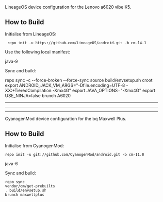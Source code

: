 
LineageOS device configuration for the Lenovo a6020 vibe K5.

How to Build
---------------

Initialise from LineageOS:

     repo init -u https://github.com/LineageOS/android.git -b cm-14.1

Use the following local manifest:


<?xml version="1.0" encoding="UTF-8"?>
<manifest>
  <project name="Pirinvk/android_device_lenovo_A6020" path="device/lenovo/A6020" remote="github" />
  <project name="Pirinvk/android_kernel_lenovo_msm8916" path="kernel/lenovo/msm8916" remote="github" />
  <project name="LineageOS/android_external_bson" path="external/bson" remote="github" />
  <project name="LineageOS/android_external_stlport" path="external/stlport" remote="github" />
  <project name="LineageOS/android_external_sony_boringssl-compat" path="external/sony/boringssl-compat" remote="github" />
  <project name="LineageOS/android_device_qcom_common" path="device/qcom/common" remote="github" />
  <project name="LineageOS/android_packages_resources_devicesettings" path="packages/resources/devicesettings" remote="github" />
  <project name="Pirinvk/android_vendor_lenovo_A6020" path="vendor/lenovo/A6020" remote="github" />
</manifest>



java-9

Sync and build:

repo sync -c --force-broken --force-sync
source build/envsetup.sh
croot
export ANDROID_JACK_VM_ARGS="-Dfile.encoding=UTF-8 -XX:+TieredCompilation -Xmx4G"
export JAVA_OPTIONS="-Xmx4G"
export USE_NINJA=false
brunch A6020



------------------------------------------------------------------------------------------------
------------------------------------------------------------------------------------------------
------------------------------------------------------------------------------------------------


CyanogenMod device configuration for the bq Maxwell Plus.

How to Build
---------------

Initialise from CyanogenMod:

    repo init -u git://github.com/CyanogenMod/android.git -b cm-11.0

<?xml version="1.0" encoding="UTF-8"?>
<manifest>
    <project name="pirinvk/android_kernel_maxwellplus" path="kernel/bq/maxwellplus" remote="github" revision="cm-11.0" />
    <remove-project name="CyanogenMod/android_frameworks_av" />
    <project name="pirinvk/framework_av" path="frameworks/av" revision="master" />
    <project name="pirinvk/android_device_maxwellplus" path="device/bq" revision="master" />
    <project name="pirinvk/android_vendor_maxwellplus" path="vendor/bq" revision="cm-11.0" />
</manifest>

java-6

Sync and build:

    repo sync
    vendor/cm/get-prebuilts
    . build/envsetup.sh
    brunch maxwellplus

